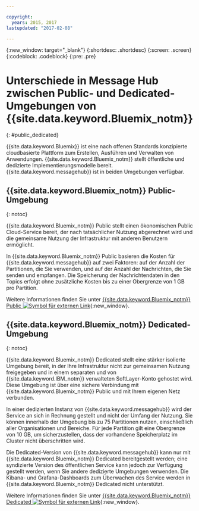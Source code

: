 ```yaml
---

copyright:
  years: 2015, 2017
lastupdated: "2017-02-08"

---
```


{:new_window: target="_blank"}
{:shortdesc: .shortdesc}
{:screen: .screen}
{:codeblock: .codeblock}
{:pre: .pre}

# Unterschiede in Message Hub zwischen Public- und Dedicated-Umgebungen von {{site.data.keyword.Bluemix_notm}}
{: #public_dedicated}

{{site.data.keyword.Bluemix}} ist eine nach offenen Standards konzipierte cloudbasierte Plattform
zum Erstellen, Ausführen und Verwalten von Anwendungen. {{site.data.keyword.Bluemix_notm}} stellt öffentliche
und dedizierte Implementierungsmodelle bereit. {{site.data.keyword.messagehub}} ist in beiden
Umgebungen verfügbar.

## {{site.data.keyword.Bluemix_notm}} Public-Umgebung
{: notoc}

{{site.data.keyword.Bluemix_notm}} Public stellt einen ökonomischen Public Cloud-Service
bereit, der nach tatsächlicher Nutzung abgerechnet wird und die gemeinsame Nutzung der Infrastruktur
mit anderen Benutzern ermöglicht.

In {{site.data.keyword.Bluemix_notm}} Public basieren die Kosten für
{{site.data.keyword.messagehub}} auf zwei Faktoren: auf der Anzahl der Partitionen, die Sie verwenden,
und auf der Anzahl der Nachrichten, die Sie senden und empfangen. Die Speicherung der Nachrichtendaten
in den Topics erfolgt ohne zusätzliche Kosten bis zu einer Obergrenze von 1 GB pro Partition.

Weitere Informationen finden Sie unter [{{site.data.keyword.Bluemix_notm}} Public ![Symbol für externen Link](../../icons/launch-glyph.svg "Symbol für externen Link")](https://www.ibm.com/cloud-computing/bluemix/public){:new_window}.


## {{site.data.keyword.Bluemix_notm}} Dedicated-Umgebung
{: notoc}

{{site.data.keyword.Bluemix_notm}} Dedicated stellt eine stärker isolierte Umgebung
bereit, in der Ihre Infrastruktur nicht zur gemeinsamen Nutzung freigegeben und in einem separaten
und von {{site.data.keyword.IBM_notm}} verwalteten SoftLayer-Konto gehostet wird. Diese Umgebung ist über eine sichere Verbindung mit {{site.data.keyword.Bluemix_notm}} Public und mit Ihrem eigenen Netz verbunden.

In einer dedizierten Instanz von {{site.data.keyword.messagehub}} wird der Service an sich
in Rechnung gestellt und nicht der Umfang der Nutzung. Sie können innerhalb der Umgebung bis zu 75 Partitionen
nutzen, einschließlich aller Organisationen und Bereiche. Für jede Partition gilt eine Obergrenze von 10 GB, um sicherzustellen, dass
der vorhandene Speicherplatz im Cluster nicht überschritten wird.

Die Dedicated-Version von {{site.data.keyword.messagehub}} kann nur mit {{site.data.keyword.Bluemix_notm}} Dedicated bereitgestellt werden; eine syndizierte Version des öffentlichen Service kann jedoch zur Verfügung gestellt werden, wenn Sie andere dedizierte Umgebungen verwenden.
Die Kibana- und Grafana-Dashboards zum Überwachen des Service werden in {{site.data.keyword.Bluemix_notm}} Dedicated nicht unterstützt.

Weitere Informationen finden Sie unter [{{site.data.keyword.Bluemix_notm}} Dedicated ![Symbol für externen Link](../../icons/launch-glyph.svg "Symbol für externen Link")](http://www.ibm.com/cloud-computing/bluemix/dedicated/){:new_window}.


